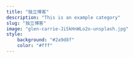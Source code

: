```yaml
---
title: "独立博客"
description: "This is an example category"
slug: "独立博客"
image: "glen-carrie-JiSkHnWLo2o-unsplash.jpg"
style:
    background: "#2a9d8f"
    color: "#fff"
---
```

